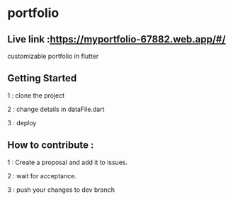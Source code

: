 # portfolio
## Live link  :https://myportfolio-67882.web.app/#/

customizable portfolio in flutter

## Getting Started

1 : clone the project

2 : change details in dataFile.dart

3 : deploy


## How to contribute : 

1 : Create a proposal and add it to issues.

2 : wait for acceptance.

3 : push your changes to dev branch
